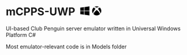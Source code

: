 # mCPPS-UWP&nbsp; ![](https://raw.githubusercontent.com/mh9924/mCPPS-UWP/master/mCPPS/Assets/windows.png) ![](https://raw.githubusercontent.com/mh9924/mCPPS-UWP/master/mCPPS/Assets/xbox.png)
UI-based Club Penguin server emulator written in Universal Windows Platform C#

Most emulator-relevant code is in Models folder
